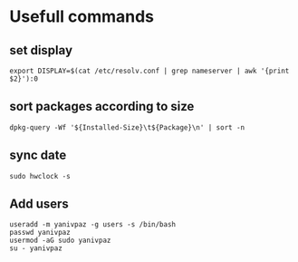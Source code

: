 # Usefull commands 
## set display 
```
export DISPLAY=$(cat /etc/resolv.conf | grep nameserver | awk '{print $2}'):0
```

## sort packages according to size
```
dpkg-query -Wf '${Installed-Size}\t${Package}\n' | sort -n
```
## sync date
```
sudo hwclock -s 
```

## Add users
```
useradd -m yanivpaz -g users -s /bin/bash 
passwd yanivpaz
usermod -aG sudo yanivpaz
su - yanivpaz
```

